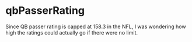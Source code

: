 # qbPasserRating
Since QB passer rating is capped at 158.3 in the NFL, I was wondering how high the ratings could actually go if there were no limit. 
